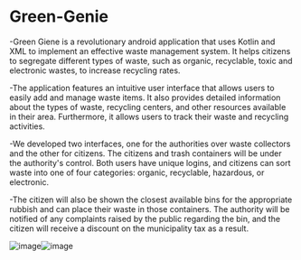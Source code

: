 # Green-Genie

-Green Giene is a revolutionary android
application that uses Kotlin and XML to
implement an effective waste management
system. It helps citizens to segregate different
types of waste, such as organic, recyclable,
toxic and electronic wastes, to increase
recycling rates.

-The application features an intuitive user
interface that allows users to easily add and
manage waste items. It also provides detailed
information about the types of waste, recycling
centers, and other resources available in their
area. Furthermore, it allows users to track
their waste and recycling activities.

-We developed two interfaces, one for the
authorities over waste collectors and the other for
citizens. The citizens and trash containers will be
under the authority's control. Both users have
unique logins, and citizens can sort waste into one
of four categories: organic, recyclable, hazardous,
or electronic.

-The citizen will also be shown the closest available
bins for the appropriate rubbish and can place
their waste in those containers. The authority will
be notified of any complaints raised by the public
regarding the bin, and the citizen will receive a
discount on the municipality tax as a result.


![image](https://user-images.githubusercontent.com/102245014/226171210-a25e5f45-a41f-4c1f-9f23-2b754f965d1b.png)![image](https://user-images.githubusercontent.com/102245014/226171232-35fe9925-5622-4e2d-b97a-ba6910131f13.png)


